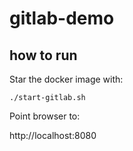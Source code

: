 # gitlab-demo

## how to run

Star the docker image with:

```
./start-gitlab.sh
```

Point browser to:

http://localhost:8080

